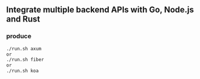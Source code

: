 ## Integrate multiple backend APIs with Go, Node.js and Rust

### produce
```sh
./run.sh axum
or
./run.sh fiber
or
./run.sh koa
```
